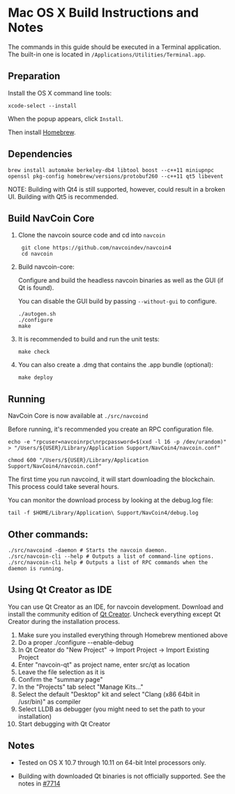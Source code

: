 Mac OS X Build Instructions and Notes
====================================
The commands in this guide should be executed in a Terminal application.
The built-in one is located in `/Applications/Utilities/Terminal.app`.

Preparation
-----------
Install the OS X command line tools:

`xcode-select --install`

When the popup appears, click `Install`.

Then install [Homebrew](http://brew.sh).

Dependencies
----------------------

    brew install automake berkeley-db4 libtool boost --c++11 miniupnpc openssl pkg-config homebrew/versions/protobuf260 --c++11 qt5 libevent

NOTE: Building with Qt4 is still supported, however, could result in a broken UI. Building with Qt5 is recommended.

Build NavCoin Core
------------------------

1. Clone the navcoin source code and cd into `navcoin`

        git clone https://github.com/navcoindev/navcoin4
        cd navcoin

2.  Build navcoin-core:

    Configure and build the headless navcoin binaries as well as the GUI (if Qt is found).

    You can disable the GUI build by passing `--without-gui` to configure.

        ./autogen.sh
        ./configure
        make

3.  It is recommended to build and run the unit tests:

        make check

4.  You can also create a .dmg that contains the .app bundle (optional):

        make deploy

Running
-------

NavCoin Core is now available at `./src/navcoind`

Before running, it's recommended you create an RPC configuration file.

    echo -e "rpcuser=navcoinrpc\nrpcpassword=$(xxd -l 16 -p /dev/urandom)" > "/Users/${USER}/Library/Application Support/NavCoin4/navcoin.conf"

    chmod 600 "/Users/${USER}/Library/Application Support/NavCoin4/navcoin.conf"

The first time you run navcoind, it will start downloading the blockchain. This process could take several hours.

You can monitor the download process by looking at the debug.log file:

    tail -f $HOME/Library/Application\ Support/NavCoin4/debug.log

Other commands:
-------

    ./src/navcoind -daemon # Starts the navcoin daemon.
    ./src/navcoin-cli --help # Outputs a list of command-line options.
    ./src/navcoin-cli help # Outputs a list of RPC commands when the daemon is running.

Using Qt Creator as IDE
------------------------
You can use Qt Creator as an IDE, for navcoin development.
Download and install the community edition of [Qt Creator](https://www.qt.io/download/).
Uncheck everything except Qt Creator during the installation process.

1. Make sure you installed everything through Homebrew mentioned above
2. Do a proper ./configure --enable-debug
3. In Qt Creator do "New Project" -> Import Project -> Import Existing Project
4. Enter "navcoin-qt" as project name, enter src/qt as location
5. Leave the file selection as it is
6. Confirm the "summary page"
7. In the "Projects" tab select "Manage Kits..."
8. Select the default "Desktop" kit and select "Clang (x86 64bit in /usr/bin)" as compiler
9. Select LLDB as debugger (you might need to set the path to your installation)
10. Start debugging with Qt Creator

Notes
-----

* Tested on OS X 10.7 through 10.11 on 64-bit Intel processors only.

* Building with downloaded Qt binaries is not officially supported. See the notes in [#7714](https://github.com/navcoin/navcoin/issues/7714)
